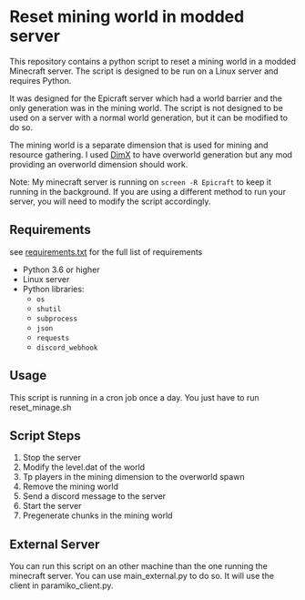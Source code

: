 # Reset mining world in modded server

This repository contains a python script to reset a mining world in a modded Minecraft server. The script is designed to be run on a Linux server and requires Python.

It was designed for the Epicraft server which had a world barrier and the only generation was in the mining world. The script is not designed to be used on a server with a normal world generation, but it can be modified to do so.

The mining world is a separate dimension that is used for mining and resource gathering. I used [DimX](https://www.curseforge.com/minecraft/mc-mods/dimx-extra-overworld-dimension) to have overworld generation but any mod providing an overworld dimension should work.

Note:
My minecraft server is running on `screen -R Epicraft` to keep it running in the background. If you are using a different method to run your server, you will need to modify the script accordingly.

## Requirements

see [requirements.txt](requirements.txt) for the full list of requirements

- Python 3.6 or higher
- Linux server
- Python libraries:
    - `os`
    - `shutil`
    - `subprocess`
    - `json`
    - `requests`
    - `discord_webhook`

## Usage

This script is running in a cron job once a day. You just have to run reset_minage.sh

## Script Steps

1. Stop the server
2. Modify the level.dat of the world
3. Tp players in the mining dimension to the overworld spawn
4. Remove the mining world
5. Send a discord message to the server
6. Start the server
7. Pregenerate chunks in the mining world

## External Server

You can run this script on an other machine than the one running the minecraft server. You can use main_external.py to do so. It will use the client in paramiko_client.py.
